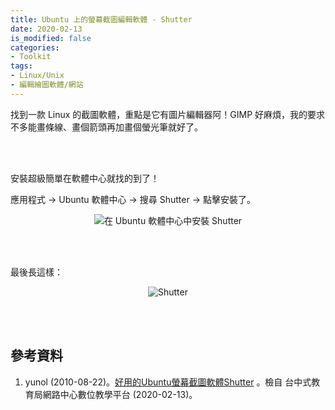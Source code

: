 ```yaml
---
title: Ubuntu 上的螢幕截圖編輯軟體 - Shutter
date: 2020-02-13
is_modified: false
categories:
- Toolkit
tags:
- Linux/Unix
- 編輯繪圖軟體/網站
--- 
```


找到一款 Linux 的截圖軟體，重點是它有圖片編輯器阿！GIMP 好麻煩，我的要求不多能畫條線、畫個箭頭再加畫個螢光筆就好了。

<!--more-->
<br><br> 

安裝超級簡單在軟體中心就找的到了！

應用程式 → Ubuntu 軟體中心 → 搜尋 Shutter → 點擊安裝了。
<center> <img src="https://i.imgur.com/vHvLaNL.jpg" alt="在 Ubuntu 軟體中心中安裝 Shutter"></center>

<br><br>

最後長這樣：
<center> <img src="https://i.imgur.com/GW0aBea.png" alt="Shutter"></center>


<br><br> 

## 參考資料 
1. yunol (2010-08-22)。[好用的Ubuntu螢幕截圖軟體Shutter](http://elesson.tc.edu.tw/~yunol/shutter/) 。檢自 台中式教育局網路中心數位教學平台 (2020-02-13)。